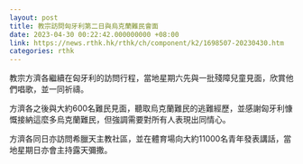 ```yaml
---
layout: post
title: 教宗訪問匈牙利第二日與烏克蘭難民會面
date: 2023-04-30 00:22:42.000000000 +08:00
link: https://news.rthk.hk/rthk/ch/component/k2/1698507-20230430.htm
categories: rthk
---
```


教宗方濟各繼續在匈牙利的訪問行程，當地星期六先與一批殘障兒童見面，欣賞他們唱歌，並一同祈禱。

方濟各之後與大約600名難民見面，聽取烏克蘭難民的逃難經歷，並感謝匈牙利慷慨接納這麼多烏克蘭難民，但強調需要對所有人表現出同情心。

方濟各同日亦訪問希臘天主教社區，並在體育場向大約11000名青年發表講話，當地星期日亦會主持露天彌撒。
